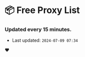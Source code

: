 # :package: Free Proxy List
### Updated every 15 minutes.

- Last updated: `2024-07-09 07:34`

:heart:
